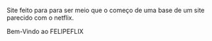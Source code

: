 Site feito para para ser meio que o começo de uma base de um site parecido com o netflix.

Bem-Vindo ao FELIPEFLIX